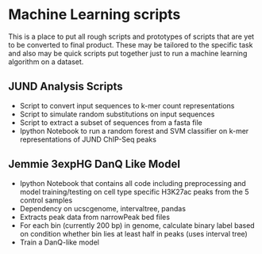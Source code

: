 # Machine Learning scripts

This is a place to put all rough scripts and prototypes of scripts that are yet to be converted to final product. These may be tailored to the specific task and also may be quick scripts put together just to run a machine learning algorithm on a dataset.

## JUND Analysis Scripts

* Script to convert input sequences to k-mer count representations
* Script to simulate random substitutions on input sequences
* Script to extract a subset of sequences from a fasta file
* Ipython Notebook to run a random forest and SVM classifier on k-mer representations of JUND ChIP-Seq peaks

## Jemmie 3expHG DanQ Like Model

* Ipython Notebook that contains all code including preprocessing and model training/testing on cell type specific H3K27ac peaks from the 5 control samples
* Dependency on ucscgenome, intervaltree, pandas
* Extracts peak data from narrowPeak bed files
* For each bin (currently 200 bp) in genome, calculate binary label based on condition whether bin lies at least half in peaks (uses interval tree)
* Train a DanQ-like model
